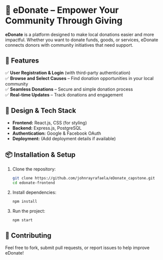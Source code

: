 # 🌿 eDonate – Empower Your Community Through Giving  

**eDonate** is a platform designed to make local donations easier and more impactful. Whether you want to donate funds, goods, or services, eDonate connects donors with community initiatives that need support.  

## 🚀 Features  

✅ **User Registration & Login** (with third-party authentication)  
✅ **Browse and Select Causes** – Find donation opportunities in your local community  
✅ **Seamless Donations** – Secure and simple donation process  
✅ **Real-time Updates** – Track donations and engagement  

## 🎨 Design & Tech Stack  

- **Frontend:** React.js, CSS (for styling)  
- **Backend:** Express.js, PostgreSQL  
- **Authentication:** Google & Facebook OAuth  
- **Deployment:** (Add deployment details if available)  

## 📦 Installation & Setup  

1. Clone the repository:  
   ```bash
   git clone https://github.com/johnrayrafaela/eDonate_capstone.git
   cd edonate-frontend
   ```
2. Install dependencies:  
   ```bash
   npm install
   ```
3. Run the project:  
   ```bash
   npm start
   ```

## 🤝 Contributing  

Feel free to fork, submit pull requests, or report issues to help improve eDonate!  

